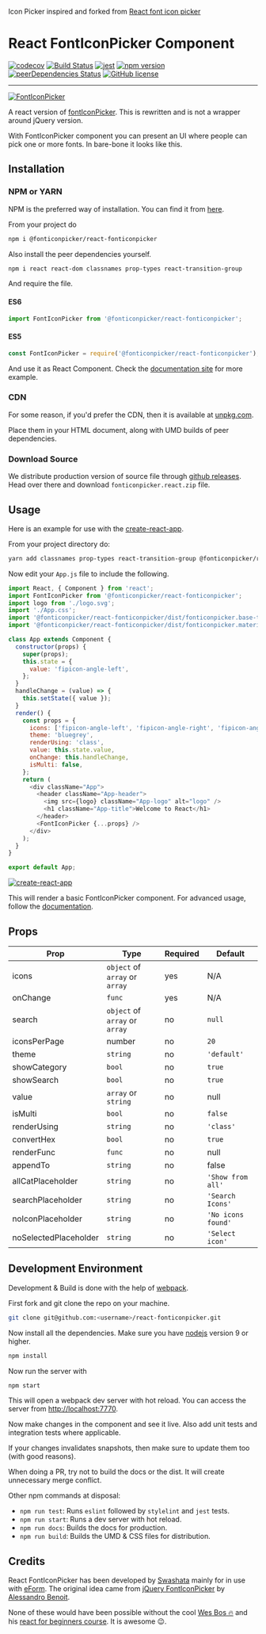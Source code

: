 <!---
 Copyright (c) 2018 Swashata Ghosh <swashata@wpquark.com>

 This software is released under the MIT License.
 https://opensource.org/licenses/MIT
-->

Icon Picker inspired and forked from [React font icon picker](https://github.com/fontIconPicker/react-fonticonpicker)

# React FontIconPicker Component

[![codecov](https://codecov.io/gh/fontIconPicker/react-fonticonpicker/branch/master/graph/badge.svg)](https://codecov.io/gh/fontIconPicker/react-fonticonpicker) [![Build Status](https://travis-ci.org/fontIconPicker/react-fonticonpicker.svg?branch=master)](https://travis-ci.org/fontIconPicker/react-fonticonpicker) [![jest](https://facebook.github.io/jest/img/jest-badge.svg)](https://github.com/facebook/jest) [![npm version](https://badge.fury.io/js/%40fonticonpicker%2Freact-fonticonpicker.svg)](https://badge.fury.io/js/%40fonticonpicker%2Freact-fonticonpicker) [![peerDependencies Status](https://david-dm.org/fontIconPicker/react-fonticonpicker/peer-status.svg)](https://david-dm.org/fontIconPicker/react-fonticonpicker?type=peer) [![GitHub license](https://img.shields.io/github/license/fontIconPicker/react-fonticonpicker.svg)](https://github.com/fontIconPicker/react-fonticonpicker/blob/master/LICENSE)

-------------------------

[![FontIconPicker](fonticonpicker.png)](fonticonpicker.png)

A react version of [fontIconPicker](https://fonticonpicker.github.io). This is
rewritten and is not a wrapper around jQuery version.

With FontIconPicker component you can present an UI where people can pick one or
more fonts. In bare-bone it looks like this.

## Installation

### NPM or YARN

NPM is the preferred way of installation. You can find it from [here](https://www.npmjs.com/package/@fonticonpicker/react-fonticonpicker).

From your project do

```bash
npm i @fonticonpicker/react-fonticonpicker
```

Also install the peer dependencies yourself.

```bash
npm i react react-dom classnames prop-types react-transition-group
```

And require the file.

#### ES6

```js
import FontIconPicker from '@fonticonpicker/react-fonticonpicker';
```

#### ES5

```js
const FontIconPicker = require('@fonticonpicker/react-fonticonpicker');
```

And use it as React Component. Check the [documentation site](http://fonticonpicker.github.io/react-fonticonpicker/) for more example.


### CDN

For some reason, if you'd prefer the CDN, then it is available at [unpkg.com](https://unpkg.com/@fonticonpicker/react-fonticonpicker/dist/).

Place them in your HTML document, along with UMD builds of peer dependencies.

### Download Source

We distribute production version of source file through [github releases](https://github.com/fontIconPicker/react-fonticonpicker/releases). Head over there
and download `fonticonpicker.react.zip` file.

## Usage

Here is an example for use with the [create-react-app](https://github.com/facebook/create-react-app).

From your project directory do:

```bash
yarn add classnames prop-types react-transition-group @fonticonpicker/react-fonticonpicker
```

Now edit your `App.js` file to include the following.


```js
import React, { Component } from 'react';
import FontIconPicker from '@fonticonpicker/react-fonticonpicker';
import logo from './logo.svg';
import './App.css';
import '@fonticonpicker/react-fonticonpicker/dist/fonticonpicker.base-theme.react.css';
import '@fonticonpicker/react-fonticonpicker/dist/fonticonpicker.material-theme.react.css';

class App extends Component {
  constructor(props) {
    super(props);
    this.state = {
      value: 'fipicon-angle-left',
    };
  }
  handleChange = (value) => {
    this.setState({ value });
  }
  render() {
    const props = {
      icons: ['fipicon-angle-left', 'fipicon-angle-right', 'fipicon-angle-up', 'fipicon-angle-down'],
      theme: 'bluegrey',
      renderUsing: 'class',
      value: this.state.value,
      onChange: this.handleChange,
      isMulti: false,
    };
    return (
      <div className="App">
        <header className="App-header">
          <img src={logo} className="App-logo" alt="logo" />
          <h1 className="App-title">Welcome to React</h1>
        </header>
        <FontIconPicker {...props} />
      </div>
    );
  }
}

export default App;
```

[![create-react-app](create-react-app.png)](create-react-app.png)

This will render a basic FontIconPicker component. For advanced usage, follow
the [documentation](https://fonticonpicker.github.io/react-fonticonpicker/).

## Props

| Prop | Type | Required | Default |
|------|------|-----------|---------|
| icons | `object` of `array` or `array` | yes | N/A |
|onChange| `func` | yes | N/A |
| search | `object` of `array` or `array`| no | `null`|
|iconsPerPage| number | no | `20` |
|theme | `string` | no | `'default'`|
| showCategory| `bool` | no | `true` |
| showSearch | `bool` | no | `true` |
| value | `array` or `string` | no | null |
| isMulti | `bool` | no | `false` |
| renderUsing | `string` | no | `'class'` |
| convertHex | `bool` | no | `true` |
| renderFunc | `func` | no | null |
| appendTo | `string` | no | false |
| allCatPlaceholder | `string` | no | `'Show from all'` |
| searchPlaceholder | `string` | no | `'Search Icons'` |
| noIconPlaceholder | `string` | no | `'No icons found'` |
| noSelectedPlaceholder | `string` | no | `'Select icon'` |


## Development Environment

Development & Build is done with the help of [webpack](https://webpack.js.org/).

First fork and git clone the repo on your machine.

```bash
git clone git@github.com:<username>/react-fonticonpicker.git
```

Now install all the dependencies. Make sure you have [nodejs](https://nodejs.org/en/)
version 9 or higher.

```bash
npm install
```

Now run the server with

```bash
npm start
```

This will open a webpack dev server with hot reload. You can access the server
from [http://localhost:7770](http://localhost:7770).

Now make changes in the component and see it live. Also add unit tests and
integration tests where applicable.

If your changes invalidates snapshots, then make sure to update them too (with
good reasons).

When doing a PR, try not to build the docs or the dist. It will create unnecessary
merge conflict.

Other npm commands at disposal:

* `npm run test`: Runs `eslint` followed by `stylelint` and `jest` tests.
* `npm run start`: Runs a dev server with hot reload.
* `npm run docs`: Builds the docs for production.
* `npm run build`: Builds the UMD & CSS files for distribution.

## Credits

React FontIconPicker has been developed by [Swashata](https://swashata.me) mainly for in use with [eForm](https://eform.live).
The original idea came from [jQuery FontIconPicker](https://github.com/fontIconPicker/fontIconPicker)
by [Alessandro Benoit](http://codeb.it).

None of these would have been possible without the cool [Wes Bos 🔥](https://wesbos.com/)
and his [react for beginners course](https://reactforbeginners.com/). It is awesome 😉.

